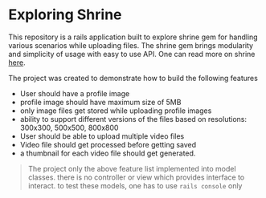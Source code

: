 # Exploring Shrine

This repository is a rails application built to explore shrine gem for handling various scenarios while uploading files.
The shrine gem brings modularity and simplicity of usage with easy to use API. 
One can read more on shrine [here](https://shrinerb.com/).

The project was created to demonstrate how to build the following features

- User should have a profile image
- profile image should have maximum size of 5MB
- only image files get stored while uploading profile images
- ability to support different versions of the files based on resolutions: 300x300, 500x500, 800x800
- User should be able to upload multiple video files
- Video file should get processed before getting saved
- a thumbnail for each video file should get generated.

> The project only the above feature list implemented into model classes.
> there is no controller or view which provides interface to interact. 
> to test these models, one has to use `rails console` only



